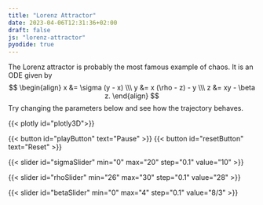 ```yaml
---
title: "Lorenz Attractor"
date: 2023-04-06T12:31:36+02:00
draft: false
js: "lorenz-attractor"
pyodide: true
---
```


The Lorenz attractor is probably the most famous example of chaos. It is an ODE given by
    $$
    \begin{align}
    x &= \sigma (y - x) \\\
    y &= x (\rho - z) - y \\\
    z &= xy - \beta z.
    \end{align}
    $$
Try changing the parameters below and see how the trajectory behaves.

{{< plotly id="plotly3D">}}

{{< button id="playButton" text="Pause" >}}
{{< button id="resetButton" text="Reset" >}}

{{< slider id="sigmaSlider" min="0" max="20" step="0.1" value="10" >}}

{{< slider id="rhoSlider" min="26" max="30" step="0.1" value="28" >}}

{{< slider id="betaSlider" min="0" max="4" step="0.1" value="8/3" >}}